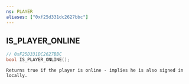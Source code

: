 ```yaml
---
ns: PLAYER
aliases: ["0xf25d331dc2627bbc"]
---
```

## IS_PLAYER_ONLINE

```c
// 0xF25D331DC2627BBC
bool IS_PLAYER_ONLINE();
```

```
Returns true if the player is online - implies he is also signed in locally.
```
